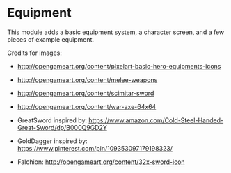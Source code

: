 Equipment
============

This module adds a basic equipment system, a character screen, and a few pieces of example equipment.


Credits for images:
* http://opengameart.org/content/pixelart-basic-hero-equipments-icons

* http://opengameart.org/content/melee-weapons

* http://opengameart.org/content/scimitar-sword

* http://opengameart.org/content/war-axe-64x64

* GreatSword inspired by: https://www.amazon.com/Cold-Steel-Handed-Great-Sword/dp/B000Q9GD2Y

* GoldDagger inspired by: https://www.pinterest.com/pin/109353097179198323/

* Falchion: http://opengameart.org/content/32x-sword-icon
